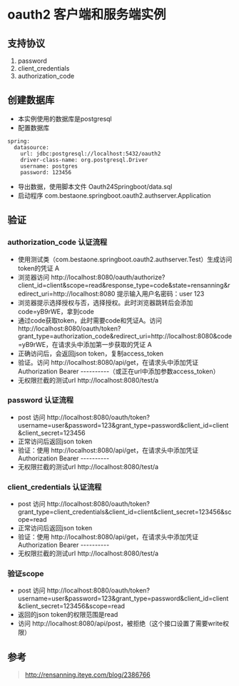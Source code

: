 
# oauth2 客户端和服务端实例

## 支持协议

1. password
1. client_credentials
1. authorization_code

## 创建数据库

- 本实例使用的数据库是postgresql
- 配置数据库
```
spring:
  datasource:
    url: jdbc:postgresql://localhost:5432/oauth2
    driver-class-name: org.postgresql.Driver
    username: postgres
    password: 123456
```
- 导出数据，使用脚本文件 Oauth24Springboot/data.sql
- 启动程序 com.bestaone.springboot.oauth2.authserver.Application

## 验证

### authorization_code 认证流程

- 使用测试类（com.bestaone.springboot.oauth2.authserver.Test）生成访问token的凭证 A
- 浏览器访问 http://localhost:8080/oauth/authorize?client_id=client&scope=read&response_type=code&state=rensanning&redirect_uri=http://localhost:8080
提示输入用户名密码：user 123
- 浏览器提示选择授权与否，选择授权。此时浏览器跳转后会添加code=yB9rWE，拿到code
- 通过code获取token，此时需要code和凭证A。访问 http://localhost:8080/oauth/token?grant_type=authorization_code&redirect_uri=http://localhost:8080&code=yB9rWE，在请求头中添加第一步获取的凭证 A
- 正确访问后，会返回json token，复制access_token
- 验证。访问 http://localhost:8080/api/get，在请求头中添加凭证Authorization Bearer ----------（或正在url中添加参数access_token）
- 无权限拦截的测试url http://localhost:8080/test/a

### password 认证流程

- post 访问 http://localhost:8080/oauth/token?username=user&password=123&grant_type=password&client_id=client&client_secret=123456
- 正常访问后返回json token
- 验证：使用 http://localhost:8080/api/get，在请求头中添加凭证 Authorization Bearer ----------
- 无权限拦截的测试url http://localhost:8080/test/a

### client_credentials 认证流程

- post 访问 http://localhost:8080/oauth/token?grant_type=client_credentials&client_id=client&client_secret=123456&scope=read
- 正常访问后返回json token
- 验证：使用 http://localhost:8080/api/get，在请求头中添加凭证 Authorization Bearer ----------
- 无权限拦截的测试url http://localhost:8080/test/a

### 验证scope

- post 访问 http://localhost:8080/oauth/token?username=user&password=123&grant_type=password&client_id=client&client_secret=123456&scope=read
- 返回的json token的权限范围是read
- 访问 http://localhost:8080/api/post，被拒绝（这个接口设置了需要write权限）

## 参考

> http://rensanning.iteye.com/blog/2386766